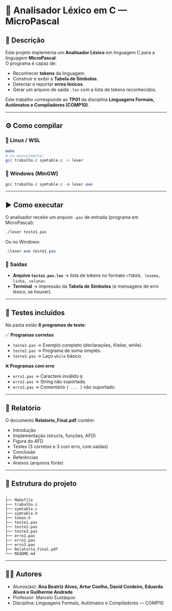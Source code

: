 # 🔎 Analisador Léxico em C — MicroPascal

## 📌 Descrição
Este projeto implementa um **Analisador Léxico** em linguagem C para a linguagem **MicroPascal**.  
O programa é capaz de:
- Reconhecer **tokens** da linguagem.
- Construir e exibir a **Tabela de Símbolos**.
- Detectar e reportar **erros léxicos**.
- Gerar um arquivo de saída `.lex` com a lista de tokens reconhecidos.

Este trabalho corresponde ao **TP01** da disciplina **Linguagens Formais, Autômatos e Compiladores (COMP10)**.

---

## ⚙️ Como compilar

### 🔹 Linux / WSL
```bash
make
# ou manualmente:
gcc trabalho.c symtable.c -o lexer
```

### 🔹 Windows (MinGW)
```powershell
gcc trabalho.c symtable.c -o lexer.exe
```

---

## ▶️ Como executar
O analisador recebe um arquivo `.pas` de entrada (programa em MicroPascal):

```bash
./lexer teste1.pas
```

Ou no Windows:

```powershell
.\lexer.exe teste1.pas
```

### 📂 Saídas
- **Arquivo `teste1.pas.lex`** → lista de tokens no formato `<TOKEN, lexema, linha, coluna>`.
- **Terminal** → impressão da **Tabela de Símbolos** (e mensagens de erro léxico, se houver).

---

## 🧪 Testes incluídos

Na pasta estão **6 programas de teste**:

✅ **Programas corretos**
- `teste1.pas` → Exemplo completo (declarações, if/else, while).
- `teste2.pas` → Programa de soma simples.
- `teste3.pas` → Laço `while` básico.

❌ **Programas com erro**
- `erro1.pas` → Caractere inválido `@`.
- `erro2.pas` → String não suportada.
- `erro3.pas` → Comentário `{ ... }` não suportado.

---

## 📑 Relatório
O documento **Relatorio_Final.pdf** contém:
- Introdução
- Implementação (structs, funções, AFD)
- Figura do AFD
- Testes (3 corretos e 3 com erro, com saídas)
- Conclusão
- Referências
- Anexos (arquivos fonte)

---

## 📂 Estrutura do projeto
```
.
├── Makefile
├── trabalho.c
├── symtable.c
├── symtable.h
├── token.h
├── teste1.pas
├── teste2.pas
├── teste3.pas
├── erro1.pas
├── erro2.pas
├── erro3.pas
├── Relatorio_Final.pdf
└── README.md
```

---

## 👨‍💻 Autores
- Alunos(as): **Ana Beatriz Alves, Artur Coelho, David Cordeiro, Eduarda Alves e Guilherme Andrade**
- Professor: Marcelo Eustáquio
- Disciplina: Linguagens Formais, Autômatos e Compiladores — COMP10

